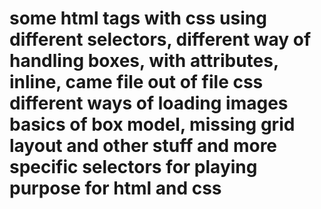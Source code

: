 # some html tags with css using different selectors, different way of handling boxes, with attributes, inline, came file out of file css different ways of loading images basics of box model, missing grid layout and other stuff and more specific selectors for playing purpose for html and css
